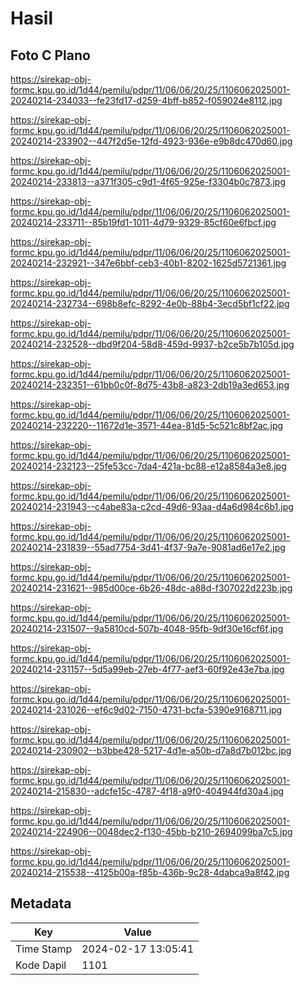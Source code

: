 # Hasil

## Foto C Plano

https://sirekap-obj-formc.kpu.go.id/1d44/pemilu/pdpr/11/06/06/20/25/1106062025001-20240214-234033--fe23fd17-d259-4bff-b852-f059024e8112.jpg

https://sirekap-obj-formc.kpu.go.id/1d44/pemilu/pdpr/11/06/06/20/25/1106062025001-20240214-233902--447f2d5e-12fd-4923-936e-e9b8dc470d60.jpg

https://sirekap-obj-formc.kpu.go.id/1d44/pemilu/pdpr/11/06/06/20/25/1106062025001-20240214-233813--a371f305-c9d1-4f65-925e-f3304b0c7873.jpg

https://sirekap-obj-formc.kpu.go.id/1d44/pemilu/pdpr/11/06/06/20/25/1106062025001-20240214-233711--85b19fd1-1011-4d79-9329-85cf60e6fbcf.jpg

https://sirekap-obj-formc.kpu.go.id/1d44/pemilu/pdpr/11/06/06/20/25/1106062025001-20240214-232921--347e6bbf-ceb3-40b1-8202-1625d5721361.jpg

https://sirekap-obj-formc.kpu.go.id/1d44/pemilu/pdpr/11/06/06/20/25/1106062025001-20240214-232734--698b8efc-8292-4e0b-88b4-3ecd5bf1cf22.jpg

https://sirekap-obj-formc.kpu.go.id/1d44/pemilu/pdpr/11/06/06/20/25/1106062025001-20240214-232528--dbd9f204-58d8-459d-9937-b2ce5b7b105d.jpg

https://sirekap-obj-formc.kpu.go.id/1d44/pemilu/pdpr/11/06/06/20/25/1106062025001-20240214-232351--61bb0c0f-8d75-43b8-a823-2db19a3ed653.jpg

https://sirekap-obj-formc.kpu.go.id/1d44/pemilu/pdpr/11/06/06/20/25/1106062025001-20240214-232220--11672d1e-3571-44ea-81d5-5c521c8bf2ac.jpg

https://sirekap-obj-formc.kpu.go.id/1d44/pemilu/pdpr/11/06/06/20/25/1106062025001-20240214-232123--25fe53cc-7da4-421a-bc88-e12a8584a3e8.jpg

https://sirekap-obj-formc.kpu.go.id/1d44/pemilu/pdpr/11/06/06/20/25/1106062025001-20240214-231943--c4abe83a-c2cd-49d6-93aa-d4a6d984c6b1.jpg

https://sirekap-obj-formc.kpu.go.id/1d44/pemilu/pdpr/11/06/06/20/25/1106062025001-20240214-231839--55ad7754-3d41-4f37-9a7e-9081ad6e17e2.jpg

https://sirekap-obj-formc.kpu.go.id/1d44/pemilu/pdpr/11/06/06/20/25/1106062025001-20240214-231621--985d00ce-6b26-48dc-a88d-f307022d223b.jpg

https://sirekap-obj-formc.kpu.go.id/1d44/pemilu/pdpr/11/06/06/20/25/1106062025001-20240214-231507--9a5810cd-507b-4048-95fb-9df30e16cf6f.jpg

https://sirekap-obj-formc.kpu.go.id/1d44/pemilu/pdpr/11/06/06/20/25/1106062025001-20240214-231157--5d5a99eb-27eb-4f77-aef3-60f92e43e7ba.jpg

https://sirekap-obj-formc.kpu.go.id/1d44/pemilu/pdpr/11/06/06/20/25/1106062025001-20240214-231026--ef6c9d02-7150-4731-bcfa-5390e9168711.jpg

https://sirekap-obj-formc.kpu.go.id/1d44/pemilu/pdpr/11/06/06/20/25/1106062025001-20240214-230902--b3bbe428-5217-4d1e-a50b-d7a8d7b012bc.jpg

https://sirekap-obj-formc.kpu.go.id/1d44/pemilu/pdpr/11/06/06/20/25/1106062025001-20240214-215830--adcfe15c-4787-4f18-a9f0-404944fd30a4.jpg

https://sirekap-obj-formc.kpu.go.id/1d44/pemilu/pdpr/11/06/06/20/25/1106062025001-20240214-224906--0048dec2-f130-45bb-b210-2694099ba7c5.jpg

https://sirekap-obj-formc.kpu.go.id/1d44/pemilu/pdpr/11/06/06/20/25/1106062025001-20240214-215538--4125b00a-f85b-436b-9c28-4dabca9a8f42.jpg


## Metadata

| Key        | Value               |
| ---------- | ------------------- |
| Time Stamp | 2024-02-17 13:05:41 |
| Kode Dapil | 1101                |



